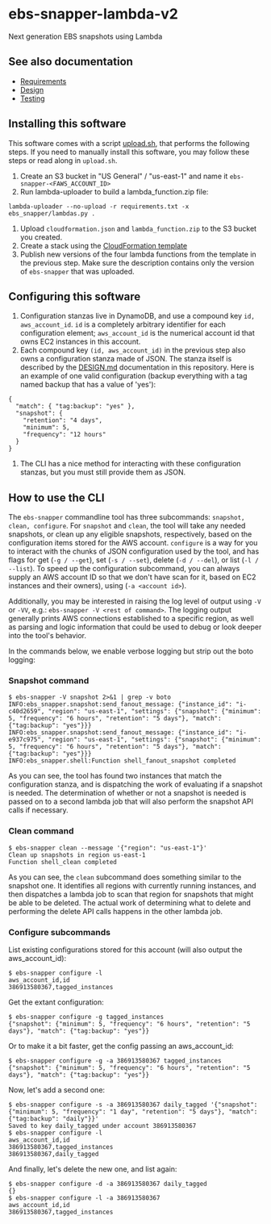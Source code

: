 # ebs-snapper-lambda-v2
Next generation EBS snapshots using Lambda

## See also documentation

- [Requirements](REQUIREMENTS.md)
- [Design](DESIGN.md)
- [Testing](TESTING.md)

## Installing this software

This software comes with a script [upload.sh](/upload.sh), that performs the following steps. If you need to manually install this software, you may follow these steps or read along in `upload.sh`.

1. Create an S3 bucket in "US General" / "us-east-1" and name it `ebs-snapper-<FAWS_ACCOUNT_ID>`
1. Run lambda-uploader to build a lambda_function.zip file:
```
lambda-uploader --no-upload -r requirements.txt -x ebs_snapper/lambdas.py .
```
1. Upload `cloudformation.json` and `lambda_function.zip` to the S3 bucket you created.
1. Create a stack using the [CloudFormation template](cloudformation.json)
1. Publish new versions of the four lambda functions from the template in the previous step. Make sure the description contains only the version of `ebs-snapper` that was uploaded.


## Configuring this software
1. Configuration stanzas live in DynamoDB, and use a compound key `id, aws_account_id`. `id` is a completely arbitrary identifier for each configuration element; `aws_account_id` is the numerical account id that owns EC2 instances in this account.
1. Each compound key `(id, aws_account_id)` in the previous step also owns a configuration stanza made of JSON. The stanza itself is described by the [DESIGN.md](/DESIGN.md) documentation in this repository. Here is an example of one valid configuration (backup everything with a tag named backup that has a value of 'yes'):

```
{
  "match": { "tag:backup": "yes" },
  "snapshot": {
    "retention": "4 days",
    "minimum": 5,
    "frequency": "12 hours"
  }
}
```
1. The CLI has a nice method for interacting with these configuration stanzas, but you must still provide them as JSON.

## How to use the CLI

The `ebs-snapper` commandline tool has three subcommands: `snapshot, clean, configure`. For `snapshot` and `clean`, the tool will take any needed snapshots, or clean up any eligible snapshots, respectively, based on the configuration items stored for the AWS account. `configure` is a way for you to interact with the chunks of JSON configuration used by the tool, and has flags for get (`-g / --get`), set (`-s / --set`), delete (`-d / --del`), or list (`-l / --list`). To speed up the configuration subcommand, you can always supply an AWS account ID so that we don't have scan for it, based on EC2 instances and their owners), using (`-a <account id>`).

Additionally, you may be interested in raising the log level of output using `-V` or `-VV`, e.g.: `ebs-snapper -V <rest of command>`. The logging output generally prints AWS connections established to a specific region, as well as parsing and logic information that could be used to debug or look deeper into the tool's behavior.


In the commands below, we enable verbose logging but strip out the boto logging:

### Snapshot command
```
$ ebs-snapper -V snapshot 2>&1 | grep -v boto
INFO:ebs_snapper.snapshot:send_fanout_message: {"instance_id": "i-c40d2659", "region": "us-east-1", "settings": {"snapshot": {"minimum": 5, "frequency": "6 hours", "retention": "5 days"}, "match": {"tag:backup": "yes"}}}
INFO:ebs_snapper.snapshot:send_fanout_message: {"instance_id": "i-e937c975", "region": "us-east-1", "settings": {"snapshot": {"minimum": 5, "frequency": "6 hours", "retention": "5 days"}, "match": {"tag:backup": "yes"}}}
INFO:ebs_snapper.shell:Function shell_fanout_snapshot completed
```

As you can see, the tool has found two instances that match the configuration stanza, and is dispatching the work of evaluating if a snapshot is needed. The determination of whether or not a snapshot is needed is passed on to a second lambda job that will also perform the snapshot API calls if necessary.

### Clean command
```
$ ebs-snapper clean --message '{"region": "us-east-1"}'
Clean up snapshots in region us-east-1
Function shell_clean completed
```

As you can see, the `clean` subcommand does something similar to the snapshot one. It identifies all regions with currently running instances, and then dispatches a lambda job to scan that region for snapshots that might be able to be deleted. The actual work of determining what to delete and performing the delete API calls happens in the other lambda job.

### Configure subcommands

List existing configurations stored for this account (will also output the aws_account_id):

```
$ ebs-snapper configure -l
aws_account_id,id
386913580367,tagged_instances
```

Get the extant configuration:

```
$ ebs-snapper configure -g tagged_instances
{"snapshot": {"minimum": 5, "frequency": "6 hours", "retention": "5 days"}, "match": {"tag:backup": "yes"}}
```

Or to make it a bit faster, get the config passing an aws_account_id:
```
$ ebs-snapper configure -g -a 386913580367 tagged_instances
{"snapshot": {"minimum": 5, "frequency": "6 hours", "retention": "5 days"}, "match": {"tag:backup": "yes"}}
```

Now, let's add a second one:
```
$ ebs-snapper configure -s -a 386913580367 daily_tagged '{"snapshot": {"minimum": 5, "frequency": "1 day", "retention": "5 days"}, "match": {"tag:backup": "daily"}}'
Saved to key daily_tagged under account 386913580367
$ ebs-snapper configure -l
aws_account_id,id
386913580367,tagged_instances
386913580367,daily_tagged
```

And finally, let's delete the new one, and list again:
```
$ ebs-snapper configure -d -a 386913580367 daily_tagged
{}
$ ebs-snapper configure -l -a 386913580367
aws_account_id,id
386913580367,tagged_instances
```
